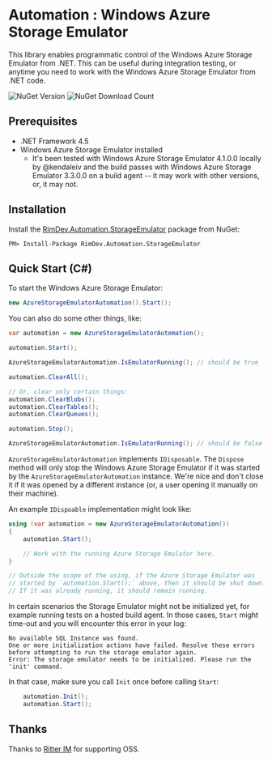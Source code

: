 # Automation : Windows Azure Storage Emulator

This library enables programmatic control of the Windows Azure Storage Emulator from .NET. This can be useful during integration testing, or anytime you need to work with the Windows Azure Storage Emulator from .NET code.

![NuGet Version](https://img.shields.io/nuget/v/RimDev.Automation.StorageEmulator.svg)
![NuGet Download Count](https://img.shields.io/nuget/dt/RimDev.Automation.StorageEmulator.svg)

## Prerequisites

- .NET Framework 4.5
- Windows Azure Storage Emulator installed
  - It's been tested with Windows Azure Storage Emulator 4.1.0.0 locally by @kendaleiv and the build passes with Windows Azure Storage Emulator 3.3.0.0 on a build agent -- it may work with other versions, or, it may not.

## Installation

Install the [RimDev.Automation.StorageEmulator](https://www.nuget.org/packages/RimDev.Automation.StorageEmulator/) package from NuGet:

```
PM> Install-Package RimDev.Automation.StorageEmulator
```

## Quick Start (C#)

To start the Windows Azure Storage Emulator:

```csharp
new AzureStorageEmulatorAutomation().Start();
```

You can also do some other things, like:

```csharp
var automation = new AzureStorageEmulatorAutomation();

automation.Start();

AzureStorageEmulatorAutomation.IsEmulatorRunning(); // should be true

automation.ClearAll();

// Or, clear only certain things:
automation.ClearBlobs();
automation.ClearTables();
automation.ClearQueues();

automation.Stop();

AzureStorageEmulatorAutomation.IsEmulatorRunning(); // should be false
```
`AzureStorageEmulatorAutomation` implements `IDisposable`. The `Dispose` method will only stop the Windows Azure Storage Emulator if it was started by the `AzureStorageEmulatorAutomation` instance. We're nice and don't close it if it was opened by a different instance (or, a user opening it manually on their machine).

An example `IDispoable` implementation might look like:

```csharp
using (var automation = new AzureStorageEmulatorAutomation())
{
    automation.Start();

    // Work with the running Azure Storage Emulator here.
}

// Outside the scope of the using, if the Azure Storage Emulator was
// started by `automation.Start();` above, then it should be shut down.
// If it was already running, it should remain running.
```

In certain scenarios the Storage Emulator might not be initialized yet, for example running tests on a hosted build agent.
In those cases, `Start` might time-out and you will encounter this error in your log:

```log
No available SQL Instance was found.
One or more initialization actions have failed. Resolve these errors before attempting to run the storage emulator again.
Error: The storage emulator needs to be initialized. Please run the 'init' command.
```

In that case, make sure you call `Init` once before calling `Start`:

```csharp
    automation.Init();
    automation.Start();
```

## Thanks

Thanks to [Ritter IM](http://ritterim.com) for supporting OSS.
